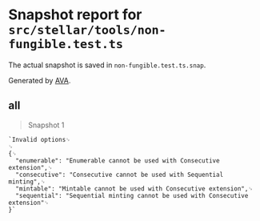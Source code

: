 # Snapshot report for `src/stellar/tools/non-fungible.test.ts`

The actual snapshot is saved in `non-fungible.test.ts.snap`.

Generated by [AVA](https://avajs.dev).

## all

> Snapshot 1

    `Invalid options␊
    ␊
    {␊
      "enumerable": "Enumerable cannot be used with Consecutive extension",␊
      "consecutive": "Consecutive cannot be used with Sequential minting",␊
      "mintable": "Mintable cannot be used with Consecutive extension",␊
      "sequential": "Sequential minting cannot be used with Consecutive extension"␊
    }`
